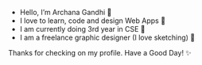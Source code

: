 - Hello, I’m Archana Gandhi 🌺
- I love to learn, code and design Web Apps 🚀
- I am currently doing 3rd year in CSE 🏁
- I am a freelance graphic designer (I love sketching) 🧡

 
 Thanks for checking on my profile. Have a Good Day! ✨

<!---
archanagandhi/archanagandhi is a ✨ special ✨ repository because its `README.md` (this file) appears on your GitHub profile.
You can click the Preview link to take a look at your changes.
--->
